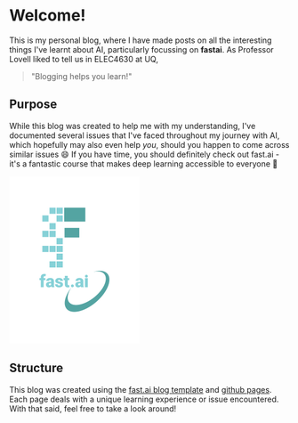 # Welcome!
This is my personal blog, where I have made posts on all the interesting things I've learnt about AI, particularly focussing on **fastai**.
As Professor Lovell liked to tell us in ELEC4630 at UQ, 
> "Blogging helps you learn!"

## Purpose
While this blog was created to help me with my understanding, I've documented several issues that I've faced throughout my journey with AI, which hopefully may also even help *you*, should you happen to come across similar issues :smile:
If you have time, you should definitely check out fast.ai - it's a fantastic course that makes deep learning accessible to everyone :dizzy:

![Image of fast.ai logo](images/logo.png)

## Structure
This blog was created using the [fast.ai blog template](https://www.fast.ai/posts/2020-01-16-fast_template.html) and [github pages](https://pages.github.com/). Each page deals with a unique learning experience or issue encountered. With that said, feel free to take a look around!
